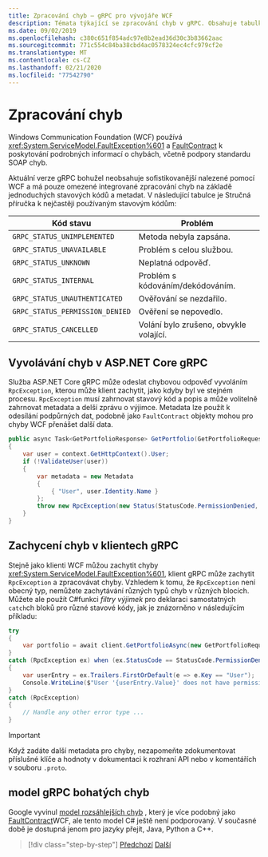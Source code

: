 ```yaml
---
title: Zpracování chyb – gRPC pro vývojáře WCF
description: Témata týkající se zpracování chyb v gRPC. Obsahuje tabulku nejčastěji používaných stavových kódů.
ms.date: 09/02/2019
ms.openlocfilehash: c380c651f854adc97e8b2ead36d30c3b83662aac
ms.sourcegitcommit: 771c554c84ba38cbd4ac0578324ec4cfc979cf2e
ms.translationtype: MT
ms.contentlocale: cs-CZ
ms.lasthandoff: 02/21/2020
ms.locfileid: "77542790"
---
```

# <a name="error-handling"></a>Zpracování chyb

Windows Communication Foundation (WCF) používá <xref:System.ServiceModel.FaultException%601> a [FaultContract](xref:System.ServiceModel.FaultContractAttribute) k poskytování podrobných informací o chybách, včetně podpory standardu SOAP chyb.

Aktuální verze gRPC bohužel neobsahuje sofistikovanější nalezené pomocí WCF a má pouze omezené integrované zpracování chyb na základě jednoduchých stavových kódů a metadat. V následující tabulce je Stručná příručka k nejčastěji používaným stavovým kódům:

| Kód stavu | Problém |
| ----------- | ------- |
| `GRPC_STATUS_UNIMPLEMENTED` | Metoda nebyla zapsána. |
| `GRPC_STATUS_UNAVAILABLE` | Problém s celou službou. |
| `GRPC_STATUS_UNKNOWN` | Neplatná odpověď. |
| `GRPC_STATUS_INTERNAL` | Problém s kódováním/dekódováním. |
| `GRPC_STATUS_UNAUTHENTICATED` | Ověřování se nezdařilo. |
| `GRPC_STATUS_PERMISSION_DENIED` | Ověření se nepovedlo. |
| `GRPC_STATUS_CANCELLED` | Volání bylo zrušeno, obvykle volající. |

## <a name="raise-errors-in-aspnet-core-grpc"></a>Vyvolávání chyb v ASP.NET Core gRPC

Služba ASP.NET Core gRPC může odeslat chybovou odpověď vyvoláním `RpcException`, kterou může klient zachytit, jako kdyby byl ve stejném procesu. `RpcException` musí zahrnovat stavový kód a popis a může volitelně zahrnovat metadata a delší zprávu o výjimce. Metadata lze použít k odesílání podpůrných dat, podobně jako `FaultContract` objekty mohou pro chyby WCF přenášet další data.

```csharp
public async Task<GetPortfolioResponse> GetPortfolio(GetPortfolioRequest request, ServerCallContext context)
{
    var user = context.GetHttpContext().User;
    if (!ValidateUser(user))
    {
        var metadata = new Metadata
        {
            { "User", user.Identity.Name }
        };
        throw new RpcException(new Status(StatusCode.PermissionDenied, "Permission denied"), metadata);
    }
}
```

## <a name="catch-errors-in-grpc-clients"></a>Zachycení chyb v klientech gRPC

Stejně jako klienti WCF můžou zachytit chyby <xref:System.ServiceModel.FaultException%601>, klient gRPC může zachytit `RpcException` a zpracovávat chyby. Vzhledem k tomu, že `RpcException` není obecný typ, nemůžete zachytávání různých typů chyb v různých blocích. Můžete ale použít C#funkci *filtry výjimek* pro deklaraci samostatných `catch`ch bloků pro různé stavové kódy, jak je znázorněno v následujícím příkladu:

```csharp
try
{
    var portfolio = await client.GetPortfolioAsync(new GetPortfolioRequest { Id = id });
}
catch (RpcException ex) when (ex.StatusCode == StatusCode.PermissionDenied)
{
    var userEntry = ex.Trailers.FirstOrDefault(e => e.Key == "User");
    Console.WriteLine($"User '{userEntry.Value}' does not have permission to view this portfolio.");
}
catch (RpcException)
{
    // Handle any other error type ...
}
```

> [!IMPORTANT]
> Když zadáte další metadata pro chyby, nezapomeňte zdokumentovat příslušné klíče a hodnoty v dokumentaci k rozhraní API nebo v komentářích v souboru `.proto`.

## <a name="grpc-richer-error-model"></a>model gRPC bohatých chyb

Google vyvinul [model rozsáhlejších chyb](https://cloud.google.com/apis/design/errors#error_model) , který je více podobný jako [FaultContract](xref:System.ServiceModel.FaultContractAttribute)WCF, ale tento model C# ještě není podporovaný. V současné době je dostupná jenom pro jazyky přejít, Java, Python a C++.

>[!div class="step-by-step"]
>[Předchozí](metadata.md)
>[Další](ws-protocols.md)
